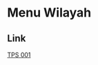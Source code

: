 # Menu Wilayah

## Link

[TPS 001](https://github.com/gigit-pemilu/pemilu-2024-62-kalimantan-tengah/tree/main/pileg-dpr/hitung-suara/sub/62-kalimantan-tengah/sub/10-gunung-mas/sub/08-damang-batu/sub/2006-tumbang-maraya/sub/001-tps)

